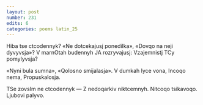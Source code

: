 ```yaml
---
layout: post
number: 231
edits: 6
categories: poems latin_25
---
```


Hiba tse ctcodennyk?
«Ne dotcekajusj ponedilka»,
«Dovqo na neji dyvyvsja»?
V marnOtah budennyh 
JA rozryvajusj:
Vzajemnistj
TCy pomylyvsja?

«Nyni bula sumna»,
«Qolosno smijalasja».
V dumkah lyce vona, 
Incoqo nema, 
Propuskalosja.

TSe zovsIm ne ctcodennyk —
Z nedoqarkiv niktcemnyh.
Nitcoqo tsikavoqo.
Ljubovi palyvo.
